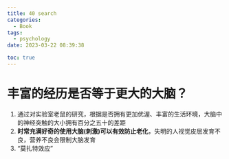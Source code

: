 ```yaml
---
title: 40 search
categories:
  - Book
tags:
  - psychology
date: 2023-03-22 08:39:38

toc: true
---
```

# 丰富的经历是否等于更大的大脑？
1. 通过对实验室老鼠的研究，根据是否拥有更加优渥、丰富的生活环境，大脑中的神经突触的大小拥有百分之五十的差距  
2. **时常充满好奇的使用大脑(刺激)可以有效防止老化**，失明的人视觉皮层发育不良，营养不良会限制大脑发育  
3. “莫扎特效应”